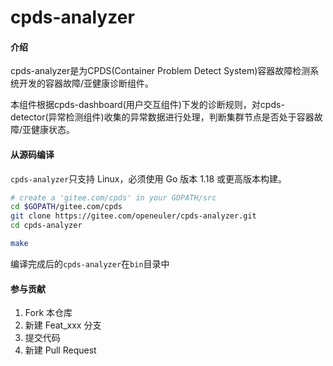 # cpds-analyzer

#### 介绍
cpds-analyzer是为CPDS(Container Problem Detect System)容器故障检测系统开发的容器故障/亚健康诊断组件。

本组件根据cpds-dashboard(用户交互组件)下发的诊断规则，对cpds-detector(异常检测组件)收集的异常数据进行处理，判断集群节点是否处于容器故障/亚健康状态。

#### 从源码编译

`cpds-analyzer`只支持 Linux，必须使用 Go 版本 1.18 或更高版本构建。

```bash
# create a 'gitee.com/cpds' in your GOPATH/src
cd $GOPATH/gitee.com/cpds
git clone https://gitee.com/openeuler/cpds-analyzer.git
cd cpds-analyzer

make
```

编译完成后的`cpds-analyzer`在`bin`目录中

#### 参与贡献

1.  Fork 本仓库
2.  新建 Feat_xxx 分支
3.  提交代码
4.  新建 Pull Request

